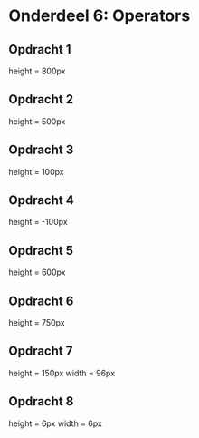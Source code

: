 # Onderdeel 6: Operators

## Opdracht 1
height = 800px

## Opdracht 2
height = 500px

## Opdracht 3
height = 100px

## Opdracht 4
height = -100px

## Opdracht 5
height = 600px

## Opdracht 6
height = 750px

## Opdracht 7
height = 150px
width = 96px

## Opdracht 8
height = 6px
width = 6px
